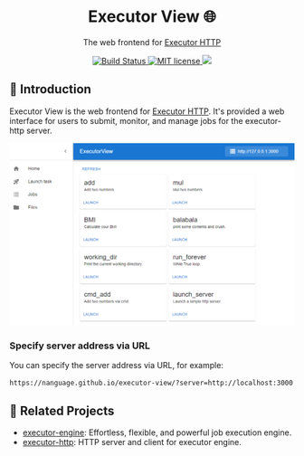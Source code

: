 <div align="center">
<h1> Executor View 🌐 </h1>

<p> The web frontend for <a href="https://github.com/Nanguage/executor-http">Executor HTTP</a> </p>

<p>
  <a href="https://github.com/Nanguage/executor-http/actions/workflows/build_and_test.yml">
      <img src="https://github.com/Nanguage/executor-http/actions/workflows/build_and_test.yml/badge.svg" alt="Build Status">
  </a>
  <a href="https://github.com/Nanguage/executor-view/blob/master/LICENSE">
    <img src="https://img.shields.io/github/license/Nanguage/executor-view" alt="MIT license" />
  </a>
  <a href="https://nanguage.github.io/executor-view/">
    <image src="https://img.shields.io/badge/demo-online-8A2BE2">
  </a>
</p>
</div>

## 📖 Introduction

Executor View is the web frontend for [Executor HTTP](https://github.com/Nanguage/executor-http).
It's provided a web interface for users to submit, monitor, and manage jobs for the executor-http server.

![screenshot](docs/imgs/task_panel.png)

### Specify server address via URL

You can specify the server address via URL, for example:

```
https://nanguage.github.io/executor-view/?server=http://localhost:3000
```

## 🔗 Related Projects

- [executor-engine](https://github.com/Nanguage/executor-engine): Effortless, flexible, and powerful job execution engine.
- [executor-http](https://github.com/Nanguage/executor-http): HTTP server and client for executor engine.
